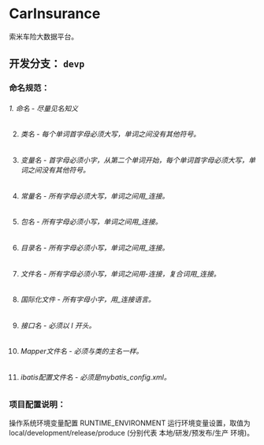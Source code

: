 # CarInsurance
索米车险大数据平台。

## 开发分支： `devp`

### 命名规范：
###### 1.  命名 - 尽量见名知义
2.  ###### 类名 - 每个单词首字母必须大写，单词之间没有其他符号。
3.  ###### 变量名 - 首字母必须小字，从第二个单词开始，每个单词首字母必须大写，单词之间没有其他符号。
4.  ###### 常量名 - 所有字母必须大写，单词之间用_连接。
5.  ###### 包名 - 所有字母必须小写，单词之间用_连接。
6.  ###### 目录名 - 所有字母必须小写，单词之间用_连接。
7.  ###### 文件名 - 所有字母必须小写，单词之间用-连接，复合词用_连接。
8.  ###### 国际化文件 - 所有字母小字，用_连接语言。
9.  ###### 接口名 - 必须以 I 开头。
10. ###### Mapper文件名 - 必须与类的主名一样。
11. ###### ibatis配置文件名 - 必须是mybatis_config.xml。



### 项目配置说明：
操作系统环境变量配置 RUNTIME_ENVIRONMENT 运行环境变量设置，取值为 local/development/release/produce (分别代表 本地/研发/预发布/生产 环境)。




